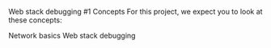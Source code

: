 
Web stack debugging #1
Concepts
For this project, we expect you to look at these concepts:

Network basics
Web stack debugging